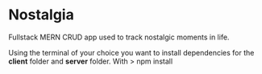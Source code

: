 # Nostalgia
Fullstack MERN CRUD app used to track nostalgic moments in life.

Using the terminal of your choice you want to install dependencies for the **client** folder and **server** folder. With > npm install 
